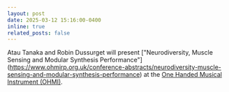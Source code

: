```yaml
---
layout: post
date: 2025-03-12 15:16:00-0400
inline: true
related_posts: false
---
```


Atau Tanaka and Robin Dussurget will present ["Neurodiversity, Muscle Sensing and Modular Synthesis Performance"] (https://www.ohmirp.org.uk/conference-abstracts/neurodiversity-muscle-sensing-and-modular-synthesis-performance) at the [One Handed Musical Instrument (OHMI)](https://www.ohmirp.org.uk/ohmiconference.html).
